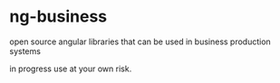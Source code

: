 # ng-business
open source angular libraries that can be used in business production systems

in progress
use at your own risk.

